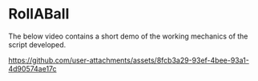 # RollABall

The below video contains a short demo of the working mechanics of the script developed.

https://github.com/user-attachments/assets/8fcb3a29-93ef-4bee-93a1-4d90574ae17c


